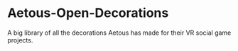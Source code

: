 # Aetous-Open-Decorations
A big library of all the decorations Aetous has made for their VR social game projects.
